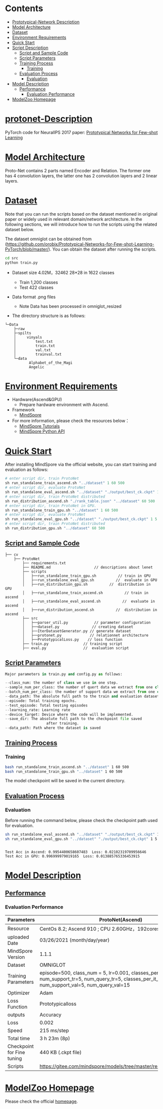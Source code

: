 # Contents

- [Prototypical-Network Description](#protonet-description)
- [Model Architecture](#model-architecture)
- [Dataset](#dataset)
- [Environment Requirements](#environment-requirements)
- [Quick Start](#quick-start)
- [Script Description](#script-description)
    - [Script and Sample Code](#script-and-sample-code)
    - [Script Parameters](#script-parameters)
    - [Training Process](#training-process)
        - [Training](#training)  
    - [Evaluation Process](#evaluation-process)
        - [Evaluation](#evaluation)
- [Model Description](#model-description)
    - [Performance](#performance)  
        - [Evaluation Performance](#evaluation-performance)
- [ModelZoo Homepage](#modelzoo-homepage)

# [protonet-Description](#contents)

PyTorch code for NeuralIPS 2017 paper: [Prototypical Networks for Few-shot Learning](https://arxiv.org/abs/1703.05175)

# [Model Architecture](#contents)

Proto-Net contains 2 parts named Encoder and Relation. The former one has 4 convolution layers, the latter one has 2 convolution layers and 2 linear layers.

# [Dataset](#contents)

Note that you can run the scripts based on the dataset mentioned in original paper or widely used in relevant domain/network architecture. In the following sections, we will introduce how to run the scripts using the related dataset below.

The dataset omniglot can be obtained from (<https://github.com/orobix/Prototypical-Networks-for-Few-shot-Learning-PyTorch/blob/master/>). You can obtain the dataset after running the scripts.

```bash
cd src
python train.py
```

- Dataset size 4.02M，32462 28*28 in 1622 classes
    - Train 1,200 classes  
    - Test 422 classes
- Data format .png files
    - Note Data has been processed in omniglot_resized

- The directory structure is as follows:

```shell
└─Data
    ├─raw
    ├─spilts
    │     vinyals
    │         test.txt
    │         train.txt
    │         val.txt
    │         trainval.txt
    └─data
           Alphabet_of_the_Magi
           Angelic
```

# [Environment Requirements](#contents)

- Hardware(Ascend&GPU)
    - Prepare hardware environment with Ascend.
- Framework
    - [MindSpore](https://www.mindspore.cn/install/en)
- For more information, please check the resources below：
    - [MindSpore Tutorials](https://www.mindspore.cn/tutorials/en/master/index.html)
    - [MindSpore Python API](https://www.mindspore.cn/docs/api/en/master/index.html)

# [Quick Start](#contents)

After installing MindSpore via the official website, you can start training and evaluation as follows:

```python
# enter script dir, train ProtoNet
sh run_standalone_train_ascend.sh "../dataset" 1 60 500
# enter script dir, evaluate ProtoNet
sh run_standalone_eval_ascend.sh "../dataset" "./output/best_ck.ckpt" 1 5
# enter script dir, train ProtoNet distributed
sh run_distribution_ascend.sh "./rank_table.json" "../dataset" 60 500
# enter script dir, train ProtoNet in GPU.
sh run_standalone_train_gpu.sh "../dataset" 1 60 500
# enter script dir, evaluate ProtoNet
sh run_standalone_eval_gpu.sh "../dataset" "./output/best_ck.ckpt" 1 5
# enter script dir, train ProtoNet distributed
sh run_distribution_gpu.sh "../dataset" 60 500
```

## [Script and Sample Code](#contents)

```shell
├── cv
    ├── ProtoNet
        ├── requirements.txt  
        ├── README.md                    // descriptions about lenet
        ├── scripts
        │   ├──run_standalone_train_gpu.sh          // train in GPU
        │   ├──run_standalone_eval_gpu.sh          //  evaluate in GPU
        │   ├──run_distribution_gpu.sh          //  distribution in GPU
        │   ├──run_standalone_train_ascend.sh          // train in ascend
        │   ├──run_standalone_eval_ascend.sh          //  evaluate in ascend
        │   ├──run_distribution_ascend.sh          //  distribution in ascend
        ├── src
        │   ├──parser_util.py            // parameter configuration
        │   ├──dataset.py               // creating dataset
        │   ├──IterDatasetGenerator.py // generate dataset
        │   ├──protonet.py             // relationnet architecture
        │   ├──PrototypicalLoss.py    // loss function
        ├── train.py                // training script
        ├── eval.py                 //  evaluation script  
```

## [Script Parameters](#contents)

```python
Major parameters in train.py and config.py as follows:

--class_num: the number of class we use in one step.
--sample_num_per_class: the number of quert data we extract from one class.
--batch_num_per_class: the number of support data we extract from one class.
--data_path: The absolute full path to the train and evaluation datasets.
--episode: Total training epochs.
--test_episode: Total testing episodes
--learning_rate: Learning rate
--device_target: Device where the code will be implemented.
--save_dir: The absolute full path to the checkpoint file saved
                   after training.
--data_path: Path where the dataset is saved
```

## [Training Process](#contents)

### Training

```bash
bash run_standalone_train_ascend.sh "../dataset" 1 60 500
bash run_standalone_train_gpu.sh "../dataset" 1 60 500
```

The model checkpoint will be saved in the current directory.

## [Evaluation Process](#contents)

### Evaluation

Before running the command below, please check the checkpoint path used for evaluation.

```bash
sh run_standalone_eval_ascend.sh "../dataset" "./output/best_ck.ckpt" 1 5
sh run_standalone_eval_gpu.sh "../dataset" "./output/best_ck.ckpt" 1 5
```

```shell

Test Acc in Ascend: 0.9954400658607483  Loss: 0.02102319709956646
Test Acc in GPU: 0.996999979019165  Loss: 0.013885765336453915
```

# [Model Description](#contents)

## [Performance](#contents)

### Evaluation Performance

| Parameters                 | ProtoNet(Ascend)                                                   |ProtoNet(GPU)                                                   |
| -------------------------- | ---------------------------------------------------------- | ---------------------------------------------------------- |
| Resource                   | CentOs 8.2; Ascend 910 ; CPU 2.60GHz，192cores；Memory 755G             | ubuntu 18.04; Tesla V100 ; CPU 2.60GHz             |
| uploaded Date              | 03/26/2021 (month/day/year)                                 | 08/28/2021 (month/day/year)                                 |
| MindSpore Version          | 1.1.1                                                      | 1.3.0                                                      |
| Dataset                    | OMNIGLOT                                                    |OMNIGLOT                                                    |
| Training Parameters        | episode=500, class_num = 5, lr=0.001, classes_per_it_tr=60, num_support_tr=5, num_query_tr=5, classes_per_it_val=20, num_support_val=5, num_query_val=15         | episode=500, class_num = 5, lr=0.001, classes_per_it_tr=60, num_support_tr=5, num_query_tr=5, classes_per_it_val=20, num_support_val=5, num_query_val=15         |
| Optimizer                  | Adam                                                         | Adam                                                         |
| Loss Function              | Prototypicalloss                                             | Prototypicalloss                                             |
| outputs                    | Accuracy                                                 | Accuracy                                                 |
| Loss                       | 0.002                                                      | 0.002                                                      |
| Speed                      | 215 ms/step                          | 144 ms/step                          |
| Total time                 | 3 h 23m (8p)                | 2 h 48m (8p)                |
| Checkpoint for Fine tuning | 440 KB (.ckpt file)                                         | 441 KB (.ckpt file)                                         |
| Scripts                    | <https://gitee.com/mindspore/models/tree/master/research/cv/ProtoNet> |<https://gitee.com/mindspore/models/tree/master/research/cv/ProtoNet> |

# [ModelZoo Homepage](#contents)

 Please check the official [homepage](https://gitee.com/mindspore/models).  

